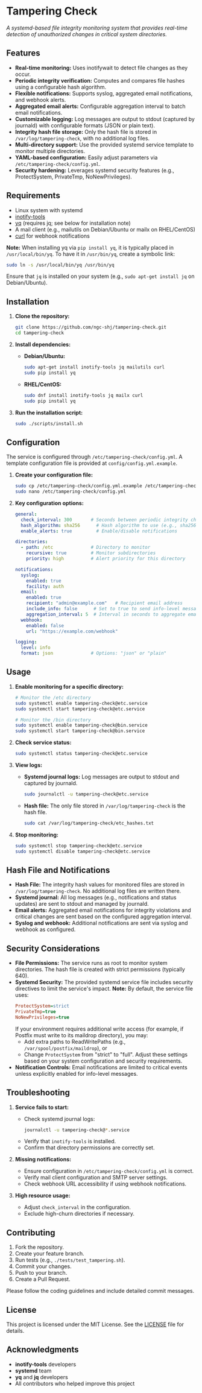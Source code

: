 # Tampering Check

_A systemd-based file integrity monitoring system that provides real-time detection of unauthorized changes in critical system directories._

## Features

- **Real-time monitoring:** Uses inotifywait to detect file changes as they occur.
- **Periodic integrity verification:** Computes and compares file hashes using a configurable hash algorithm.
- **Flexible notifications:** Supports syslog, aggregated email notifications, and webhook alerts.
- **Aggregated email alerts:** Configurable aggregation interval to batch email notifications.
- **Customizable logging:** Log messages are output to stdout (captured by journald) with configurable formats (JSON or plain text).
- **Integrity hash file storage:** Only the hash file is stored in `/var/log/tampering-check`, with no additional log files.
- **Multi-directory support:** Use the provided systemd service template to monitor multiple directories.
- **YAML-based configuration:** Easily adjust parameters via `/etc/tampering-check/config.yml`.
- **Security hardening:** Leverages systemd security features (e.g., ProtectSystem, PrivateTmp, NoNewPrivileges).

## Requirements

- Linux system with systemd
- [inotify-tools](https://github.com/rvoicilas/inotify-tools)
- [yq](https://github.com/kislyuk/yq) (requires jq; see below for installation note)
- A mail client (e.g., mailutils on Debian/Ubuntu or mailx on RHEL/CentOS)
- [curl](https://curl.se/) for webhook notifications

**Note:** When installing yq via `pip install yq`, it is typically placed in `/usr/local/bin/yq`. To have it in `/usr/bin/yq`, create a symbolic link:
```bash
sudo ln -s /usr/local/bin/yq /usr/bin/yq
```
Ensure that `jq` is installed on your system (e.g., `sudo apt-get install jq` on Debian/Ubuntu).

## Installation

1. **Clone the repository:**
   ```bash
   git clone https://github.com/ngc-shj/tampering-check.git
   cd tampering-check
   ```

2. **Install dependencies:**
   - **Debian/Ubuntu:**
     ```bash
     sudo apt-get install inotify-tools jq mailutils curl
     sudo pip install yq
     ```
   - **RHEL/CentOS:**
     ```bash
     sudo dnf install inotify-tools jq mailx curl
     sudo pip install yq
     ```

3. **Run the installation script:**
   ```bash
   sudo ./scripts/install.sh
   ```

## Configuration

The service is configured through `/etc/tampering-check/config.yml`. A template configuration file is provided at `config/config.yml.example`.

1. **Create your configuration file:**
   ```bash
   sudo cp /etc/tampering-check/config.yml.example /etc/tampering-check/config.yml
   sudo nano /etc/tampering-check/config.yml
   ```

2. **Key configuration options:**

   ```yaml
   general:
     check_interval: 300       # Seconds between periodic integrity checks
     hash_algorithm: sha256      # Hash algorithm to use (e.g., sha256)
     enable_alerts: true         # Enable/disable notifications

   directories:
     - path: /etc              # Directory to monitor
       recursive: true         # Monitor subdirectories
       priority: high          # Alert priority for this directory

   notifications:
     syslog:
       enabled: true
       facility: auth
     email:
       enabled: true
       recipient: "admin@example.com"   # Recipient email address
       include_info: false      # Set to true to send info-level messages via email
       aggregation_interval: 5  # Interval in seconds to aggregate email notifications
     webhook:
       enabled: false
       url: "https://example.com/webhook"

   logging:
     level: info
     format: json              # Options: "json" or "plain"
   ```

## Usage

1. **Enable monitoring for a specific directory:**
   ```bash
   # Monitor the /etc directory
   sudo systemctl enable tampering-check@etc.service
   sudo systemctl start tampering-check@etc.service

   # Monitor the /bin directory
   sudo systemctl enable tampering-check@bin.service
   sudo systemctl start tampering-check@bin.service
   ```

2. **Check service status:**
   ```bash
   sudo systemctl status tampering-check@etc.service
   ```

3. **View logs:**
   - **Systemd journal logs:**
     Log messages are output to stdout and captured by journald.
     ```bash
     sudo journalctl -u tampering-check@etc.service
     ```
   - **Hash file:**
     The only file stored in `/var/log/tampering-check` is the hash file.
     ```bash
     sudo cat /var/log/tampering-check/etc_hashes.txt
     ```

4. **Stop monitoring:**
   ```bash
   sudo systemctl stop tampering-check@etc.service
   sudo systemctl disable tampering-check@etc.service
   ```

## Hash File and Notifications

- **Hash File:**
  The integrity hash values for monitored files are stored in `/var/log/tampering-check`. No additional log files are written there.
- **Systemd journal:**
  All log messages (e.g., notifications and status updates) are sent to stdout and managed by journald.
- **Email alerts:**
  Aggregated email notifications for integrity violations and critical changes are sent based on the configured aggregation interval.
- **Syslog and webhook:**
  Additional notifications are sent via syslog and webhook as configured.

## Security Considerations

- **File Permissions:**
  The service runs as root to monitor system directories. The hash file is created with strict permissions (typically 640).
- **Systemd Security:**
  The provided systemd service file includes security directives to limit the service's impact.
  **Note:** By default, the service file uses:
  ```ini
  ProtectSystem=strict
  PrivateTmp=true
  NoNewPrivileges=true
  ```
  If your environment requires additional write access (for example, if Postfix must write to its maildrop directory), you may:
  - Add extra paths to ReadWritePaths (e.g., `/var/spool/postfix/maildrop`), or
  - Change `ProtectSystem` from "strict" to "full".
  Adjust these settings based on your system configuration and security requirements.
- **Notification Controls:**
  Email notifications are limited to critical events unless explicitly enabled for info-level messages.

## Troubleshooting

1. **Service fails to start:**
   - Check systemd journal logs:
     ```bash
     journalctl -u tampering-check@*.service
     ```
   - Verify that `inotify-tools` is installed.
   - Confirm that directory permissions are correctly set.

2. **Missing notifications:**
   - Ensure configuration in `/etc/tampering-check/config.yml` is correct.
   - Verify mail client configuration and SMTP server settings.
   - Check webhook URL accessibility if using webhook notifications.

3. **High resource usage:**
   - Adjust `check_interval` in the configuration.
   - Exclude high-churn directories if necessary.

## Contributing

1. Fork the repository.
2. Create your feature branch.
3. Run tests (e.g., `./tests/test_tampering.sh`).
4. Commit your changes.
5. Push to your branch.
6. Create a Pull Request.

Please follow the coding guidelines and include detailed commit messages.

## License

This project is licensed under the MIT License. See the [LICENSE](LICENSE) file for details.

## Acknowledgments

- **inotify-tools** developers
- **systemd** team
- **yq** and **jq** developers
- All contributors who helped improve this project

